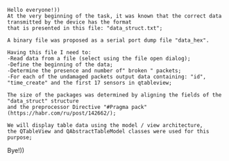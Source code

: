     Hello everyone!))
    At the very beginning of the task, it was known that the correct data transmitted by the device has the format
    that is presented in this file: "data_struct.txt";     
    
    A binary file was proposed as a serial port dump file "data_hex".
    
    Having this file I need to:
    -Read data from a file (select using the file open dialog);
    -Define the beginning of the data;
    -Determine the presence and number of" broken " packets;
    -For each of the undamaged packets output data containing: "id", "time_create" and the first 17 sensors in qtableview;
    
    The size of the packages was determined by aligning the fields of the "data_struct" structure 
    and the preprocessor Directive "#Pragma pack" (https://habr.com/ru/post/142662/);
    
    We will display table data using the model / view architecture, 
    the QTableView and QAbstractTableModel classes were used for this purpose;
   
   Bye!))
